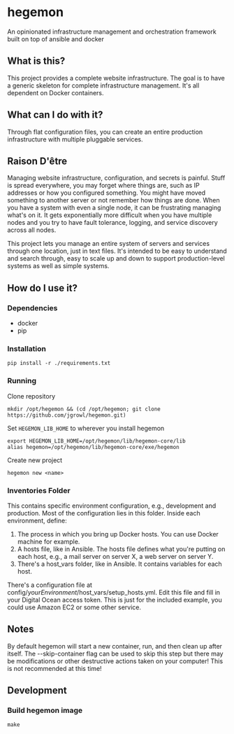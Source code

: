 # hegemon
An opinionated infrastructure management and orchestration framework built on top of ansible and docker


## What is this?

This project provides a complete website infrastructure. The goal is to have a generic skeleton for complete infrastructure management. It's all dependent on Docker containers.

## What can I do with it?

Through flat configuration files, you can create an entire production infrastructure with multiple pluggable services.

## Raison D'être

Managing website infrastructure, configuration, and secrets is painful. Stuff is spread everywhere, you may forget where things are, such as IP addresses or how you configured something. You might have moved something to another server or not remember how things are done. When you have a system with even a single node, it can be frustrating managing what's on it. It gets exponentially more difficult when you have multiple nodes and you try to have fault tolerance, logging, and service discovery across all nodes.

This project lets you manage an entire system of servers and services through one location, just in text files. It's intended to be easy to understand and search through, easy to scale up and down to support production-level systems as well as simple systems.

## How do I use it?

### Dependencies

- docker
- pip

### Installation

    pip install -r ./requirements.txt
    
### Running

Clone repository

    mkdir /opt/hegemon && (cd /opt/hegemon; git clone https://github.com/jgrowl/hegemon.git)

Set `HEGEMON_LIB_HOME` to wherever you install hegemon

    export HEGEMON_LIB_HOME=/opt/hegemon/lib/hegemon-core/lib
    alias hegemon=/opt/hegemon/lib/hegemon-core/exe/hegemon
    
Create new project

    hegemon new <name>

### Inventories Folder

This contains specific environment configuration, e.g., development and production. Most of the configuration lies in this folder. Inside each environment, define:

1. The process in which you bring up Docker hosts. You can use Docker machine for example.
1. A hosts file, like in Ansible. The hosts file defines what you're putting on each host, e.g., a mail server on server X, a web server on server Y.
1. There's a host\_vars folder, like in Ansible. It contains variables for each host.

There's a configuration file at config/_yourEnvironment_/host\_vars/setup\_hosts.yml. Edit this file and fill in your Digital Ocean access token. This is just for the included example, you could use Amazon EC2 or some other service.

## Notes

By default hegemon will start a new container, run, and then clean up after itself. The --skip-container flag can be used to skip this step but there may be modifications or other destructive actions taken on your computer! This is not recommended at this time!


## Development

### Build hegemon image

    make
